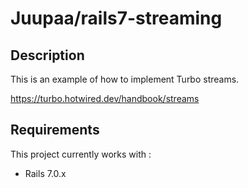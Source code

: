 # Juupaa/rails7-streaming

## Description

This is an example of how to implement Turbo streams.

https://turbo.hotwired.dev/handbook/streams

## Requirements

This project currently works with :

- Rails 7.0.x
